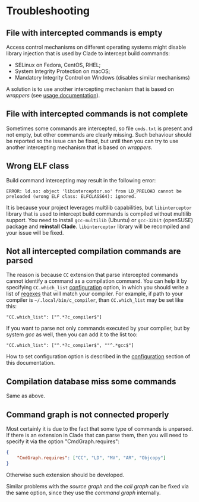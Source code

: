 # Troubleshooting

## File with intercepted commands is empty

Access control mechanisms on different operating systems might disable
library injection that is used by Clade to intercept build commands:

- SELinux on Fedora, CentOS, RHEL;
- System Integrity Protection on macOS;
- Mandatory Integrity Control on Windows (disables similar mechanisms)

A solution is to use another intercepting mechanism that is based on
*wrappers* (see [usage documentation](usage.md)).

## File with intercepted commands is not complete

Sometimes some commands are intercepted, so file `cmds.txt` is present and not
empty, but other commands are clearly missing.
Such behaviour should be reported so the issue can be fixed, but until then
you can try to use another intercepting mechanism that is based on
*wrappers*.

## Wrong ELF class

Build command intercepting may result in the following error:

```
ERROR: ld.so: object 'libinterceptor.so' from LD_PRELOAD cannot be preloaded (wrong ELF class: ELFCLASS64): ignored.
```

It is because your project leverages multilib capabilities, but
`libinterceptor` library that is used to intercept build commands is
compiled without multilib support.
You need to install `gcc-multilib` (Ubuntu) or `gcc-32bit` (openSUSE) package
and **reinstall Clade**. `libinterceptor` library will be recompiled and your
issue will be fixed.

## Not all intercepted compilation commands are parsed

The reason is because `CC` extension that parse intercepted commands cannot
identify a command as a compilation command. You can help it by specifying
`CC.which_list` [configuration](configuration.md) option, in which you should write a list of
[regexes](https://en.wikipedia.org/wiki/Regular_expression) that will match your compiler. For example, if path to your compiler
is `~/.local/bin/c_compiler`, than `CC.which_list` may be set like this:

```
"CC.which_list": ["^.*?c_compiler$"]
```

If you want to parse not only commands executed by your compiler, but by system
*gcc* as well, then you can add it to the list too:

```
"CC.which_list": ["^.*?c_compiler$", ""^.*gcc$"]
```

How to set configuration option is described in the [configuration](configuration.md) section of
this documentation.

## Compilation database miss some commands

Same as above.

## Command graph is not connected properly

Most certainly it is due to the fact that some type of commands is unparsed.
If there is an extension in Clade that can parse them, then you will need
to specify it via the option "CmdGraph.requires":


``` json
{
    "CmdGraph.requires": ["CC", "LD", "MV", "AR", "Objcopy"]
}
```

Otherwise such extension should be developed.

Similar problems with the *source graph* and the *call graph* can be fixed
via the same option, since they use the *command graph* internally.
